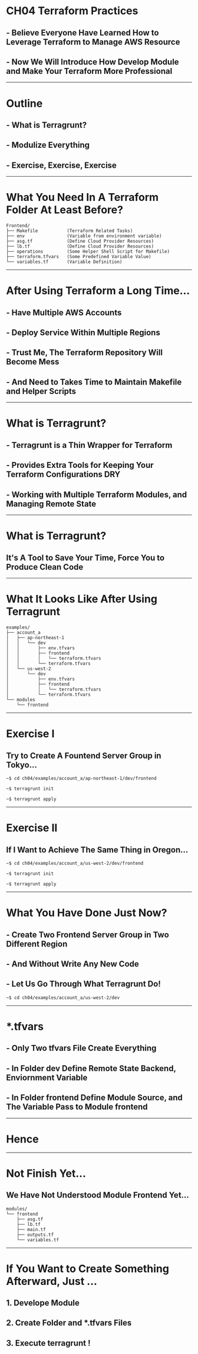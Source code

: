 # CH04 Terraform Practices

## - Believe Everyone Have Learned How to Leverage Terraform to Manage AWS Resource

## - Now We Will Introduce How Develop Module and Make Your Terraform More Professional
---

# Outline

## - What is Terragrunt?

## - Modulize Everything

## - Exercise, Exercise, Exercise

---
# What You Need In A Terraform Folder At Least Before?

```
Frontend/
├── Makefile           (Terraform Related Tasks)
├── env                (Variable from environment variable)
├── asg.tf             (Define Cloud Provider Resources)
├── lb.tf              (Define Cloud Provider Resources)
├── operations         (Some Helper Shell Script for Makefile)
├── terraform.tfvars   (Some Predefined Variable Value)
└── variables.tf       (Variable Definition)
```
---

# After Using Terraform a Long Time...

## - Have Multiple AWS Accounts

## - Deploy Service Within Multiple Regions

## - Trust Me, The Terraform Repository Will Become Mess 

## - And Need to Takes Time to Maintain Makefile and Helper Scripts

---

# What is Terragrunt?

## - Terragrunt is a Thin Wrapper for Terraform

## - Provides Extra Tools for Keeping Your Terraform Configurations DRY

## - Working with Multiple Terraform Modules, and Managing Remote State

---

# What is Terragrunt?

## It's A Tool to Save Your Time, Force You to Produce Clean Code


---

# What It Looks Like After Using Terragrunt

```
examples/
├── account_a
│   ├── ap-northeast-1
│   │   └── dev
│   │       ├── env.tfvars
│   │       ├── frontend
│   │       │   └── terraform.tfvars
│   │       └── terraform.tfvars
│   └── us-west-2
│       └── dev
│           ├── env.tfvars
│           ├── frontend
│           │   └── terraform.tfvars
│           └── terraform.tfvars
└── modules
    └── frontend
```

---

# Exercise I

## Try to Create A Fountend Server Group in Tokyo...

```
~$ cd ch04/examples/account_a/ap-northeast-1/dev/frontend

~$ terragrunt init

~$ terragrunt apply

```
---

# Exercise II

## If I Want to Achieve The Same Thing in Oregon...

```
~$ cd ch04/examples/account_a/us-west-2/dev/frontend

~$ terragrunt init

~$ terragrunt apply

```
---

# What You Have Done Just Now?

## - Create Two Frontend Server Group in Two Different Region

## - And Without Write Any New Code

## - Let Us Go Through What Terragrunt Do! 

```
~$ cd ch04/examples/account_a/us-west-2/dev
```

---

# *.tfvars

## - Only Two tfvars File Create Everything

## - In Folder dev Define Remote State Backend, Enviornment Variable

## - In Folder frontend Define Module Source, and The Variable Pass to Module frontend
---

# Hence

---

# Not Finish Yet...

## We Have Not Understood Module Frontend Yet...

```
modules/
└── frontend
    ├── asg.tf
    ├── lb.tf
    ├── main.tf
    ├── outputs.tf
    └── variables.tf
```

---

# If You Want to Create Something Afterward, Just ...

## 1. Develope Module

## 2. Create Folder and *.tfvars Files

## 3. Execute terragrunt !